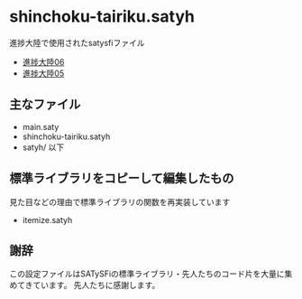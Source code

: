 # shinchoku-tairiku.satyh

進捗大陸で使用されたsatysfiファイル

- [進捗大陸06](./tree/book06)
- [進捗大陸05](./tree/book05)

## 主なファイル

- main.saty
- shinchoku-tairiku.satyh
- satyh/ 以下

## 標準ライブラリをコピーして編集したもの

見た目などの理由で標準ライブラリの関数を再実装しています

- itemize.satyh

## 謝辞

この設定ファイルはSATySFiの標準ライブラリ・先人たちのコード片を大量に集めてきています。
先人たちに感謝します。
